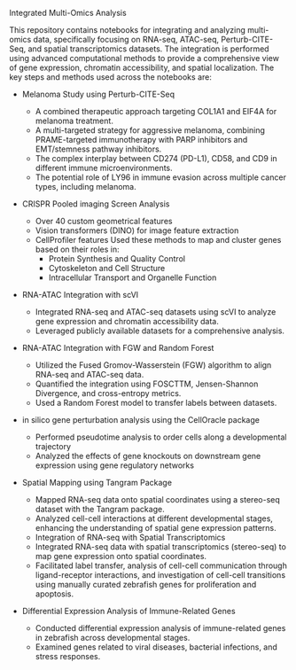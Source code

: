 Integrated Multi-Omics Analysis

This repository contains notebooks for integrating and analyzing multi-omics data, specifically focusing on RNA-seq, ATAC-seq, Perturb-CITE-Seq, and spatial transcriptomics datasets. The integration is performed using advanced computational methods to provide a comprehensive view of gene expression, chromatin accessibility, and spatial localization. The key steps and methods used across the notebooks are:

- Melanoma Study using Perturb-CITE-Seq
  - A combined therapeutic approach targeting COL1A1 and EIF4A for melanoma treatment.
  - A multi-targeted strategy for aggressive melanoma, combining PRAME-targeted immunotherapy with PARP inhibitors and EMT/stemness pathway inhibitors.
  - The complex interplay between CD274 (PD-L1), CD58, and CD9 in different immune microenvironments.
  - The potential role of LY96 in immune evasion across multiple cancer types, including melanoma.

- CRISPR Pooled imaging Screen Analysis 
  - Over 40 custom geometrical features
  - Vision transformers (DINO) for image feature extraction
  - CellProfiler features
    Used these methods to map and cluster genes based on their roles in:
    - Protein Synthesis and Quality Control
    - Cytoskeleton and Cell Structure
    - Intracellular Transport and Organelle Function
    
- RNA-ATAC Integration with scVI
  - Integrated RNA-seq and ATAC-seq datasets using scVI to analyze gene expression and chromatin accessibility data.
  - Leveraged publicly available datasets for a comprehensive analysis.
- RNA-ATAC Integration with FGW and Random Forest
  - Utilized the Fused Gromov-Wasserstein (FGW) algorithm to align RNA-seq and ATAC-seq data.
  - Quantified the integration using FOSCTTM, Jensen-Shannon Divergence, and cross-entropy metrics.
  - Used a Random Forest model to transfer labels between datasets.
- in silico gene perturbation analysis using the CellOracle package
  - Performed pseudotime analysis to order cells along a developmental trajectory
  - Analyzed the effects of gene knockouts on downstream gene expression using gene regulatory networks 
- Spatial Mapping using Tangram Package
  - Mapped RNA-seq data onto spatial coordinates using a stereo-seq dataset with the Tangram package.
  - Analyzed cell-cell interactions at different developmental stages, enhancing the understanding of spatial gene expression patterns.
  - Integration of RNA-seq with Spatial Transcriptomics
  - Integrated RNA-seq data with spatial transcriptomics (stereo-seq) to map gene expression onto spatial coordinates.
  - Facilitated label transfer, analysis of cell-cell communication through ligand-receptor interactions, and investigation of cell-cell transitions using manually curated zebrafish genes for proliferation and apoptosis.
- Differential Expression Analysis of Immune-Related Genes
  - Conducted differential expression analysis of immune-related genes in zebrafish across developmental stages.
  - Examined genes related to viral diseases, bacterial infections, and stress responses.

